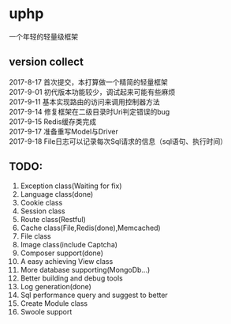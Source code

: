 # uphp 
一个年轻的轻量级框架
## version collect
2017-8-17 首次提交，本打算做一个精简的轻量框架<br>
2017-9-01 初代版本功能较少，调试起来可能有些麻烦<br>
2017-9-11 基本实现路由的访问来调用控制器方法<br>
2017-9-14 修复框架在二级目录时Uri判定错误的bug<br>
2017-9-15 Redis缓存类完成<br>
2017-9-17 准备重写Model与Driver<br>
2017-9-18 File日志可以记录每次Sql请求的信息（sql语句、执行时间）<br>

##  TODO:
<ol>
<li>Exception class(Waiting for fix)</li>
<li>Language class(done)</li>
<li>Cookie class</li>
<li>Session class</li>
<li>Route class(Restful)</li>
<li>Cache class(File,Redis(done),Memcached)</li>
<li>File class</li>
<li>Image class(include Captcha)</li>
<li>Composer support(done)</li>
<li>A easy achieving View class</li>
<li>More database supporting(MongoDb...)</li>
<li>Better building and debug tools</li>
<li>Log generation(done)</li>
<li>Sql performance query and suggest to better </li>
<li>Create Module class</li>
<li>Swoole support</li>
</ol>